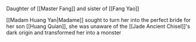 Daughter of [[Master Fang]] and sister of [[Fang Yao]] 

[[Madam Huang Yan|Madame]] sought to turn her into the perfect bride for her son [[Huang Quian]], she was unaware of the [[Jade Ancient Chisel]]'s dark origin and transformed her into a monster
